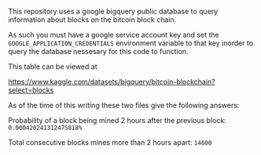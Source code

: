 This repository uses a google bigquery public database to query information about blocks on the bitcoin block chain.

As such you must have a google service account key and set the `GOOGLE_APPLICATION_CREDENTIALS` environment variable to that key inorder to query the database nessesary for this code to function.



This table can be viewed at

https://www.kaggle.com/datasets/bigquery/bitcoin-blockchain?select=blocks


As of the time of this writing these two files give the following answers:

Probability of a block being mined 2 hours after the previous block: `0.000420241312475818%`

Total consecutive blocks mines more than 2 hours apart: `14600`